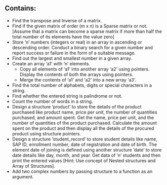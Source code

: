 ## Contains: 

- Find the transpose and Inverse of a matrix.
- Find if the given matrix of order (m x n) is a Sparse matrix or not. [Assume that a matrix can become a sparse matrix if more than half the total number of its elements have the value zero]
- Store ‘n’ numbers (integers or real) in an array in ascending or descending order. Conduct a binary search for a given number and report success or failure in the form of a suitable message.
- Find out the largest and smallest number in a given array.
- Create an array ‘a1’ with ‘n’ elements.
  - Copy all elements of ‘a1’ into another array ‘a2’ using pointers. Display the contents of both the arrays using pointers.
  - Merge the contents of ‘a1’ and ‘a2’ into a new array ‘a3’.
- Find the total number of alphabets, digits or special characters in a string.
- Find whether the entered string is palindrome or not.
- Count the number of words in a string.
- Design a structure ‘product’ to store the details of the product purchased like product name, price per unit, the number of quantities purchased, and amount spent. Get the name, price per unit, and the number of quantities of the product purchased. Calculate the amount spent on the product and then display all the details of the procured product using structure pointers.
- Design a structure ‘student_record’ to store student details like name, SAP ID, enrollment number, date of registration and date of birth. The element date of joining is defined using another structure ‘date’ to store date details like day, month, and year. Get data of ‘n’ students and then print the entered values [Hint: Use concept of Nested structures and Array of Structures].
- Add two complex numbers by passing structure to a function as an argument.